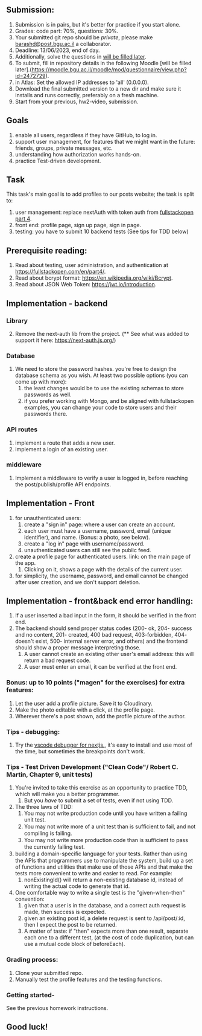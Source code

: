 ## Submission: 
1. Submission is in pairs, but it's better for practice if you start alone.
2. Grades: code part: 70%, questions: 30%.
3. Your submitted git repo should be *private*, please make barashd@post.bgu.ac.il a collaborator.
5. Deadline: 13/06/2023, end of day.
6. Additionally, solve the questions in [will be filled later](https://www.notexists.bgu.ac.il/).
7. To submit, fill in repository details in the following Moodle [will be filled later].(https://moodle.bgu.ac.il/moodle/mod/questionnaire/view.php?id=2472729).
8. in Atlas: Set the allowed IP addresses to 'all' (0.0.0.0).
9. Download the final submitted version to a new dir and make sure it installs and runs correctly, preferably on a fresh machine.
10. Start from your previous, hw2-video, submission.

## Goals
1. enable all users, regardless if they have GitHub, to log in.
2. support user management, for features that we might want in the future: friends, groups, private messages, etc.
3. understanding how authorization works hands-on.
4. practice Test-driven development.

## Task
This task's main goal is to add profiles to our posts website; the task is split to:
1. user management: replace nextAuth with token auth from [fullstackopen part 4](https://fullstackopen.com/en/part4/user_administration).
3. front end: profile page, sign up page, sign in page.
4. testing: you have to submit 10 backend tests (See tips for TDD below)

## Prerequisite reading:
1. Read about testing, user administration, and authentication at https://fullstackopen.com/en/part4/.
2. Read about bcrypt format: https://en.wikipedia.org/wiki/Bcrypt.
3. Read about JSON Web Token: https://jwt.io/introduction.

## Implementation - backend
### Library
2. Remove the next-auth lib from the project. (** See what was added to support it here: https://next-auth.js.org/)

### Database
1. We need to store the password hashes. you're free to design the database schema as you wish. At least two possible options (you can come up with more):
    1. the least changes would be to use the existing schemas to store passwords as well.
    2. if you prefer working with Mongo, and be aligned with fullstackopen examples, you can change your code to store users and their passwords there.
    
### API routes
1. implement a route that adds a new user.
2. implement a login of an existing user.

### middleware
1. Implement a middleware to verify a user is logged in, before reaching the post/publish/profile API endpoints.


## Implementation - Front
1. for unauthenticated users:
    1. create a "sign in" page: where a user can create an account.
    2. each user must have a username, password, email (unique identifier), and name. (Bonus: a photo, see below).
    3. create a  "log in" page with username/password.
    4. unauthenticated users can still see the public feed.
2. create a profile page for authenticated users. link: on the main page of the app.
    1. Clicking on it, shows a page with the details of the current user.
3. for simplicity, the username, password, and email cannot be changed after user creation, and we don't support deletion.

## Implementation - front&back end error handling:
1. If a user inserted a bad input in the form, it should be verified in the front end.
2. The backend should send proper status codes (200- ok, 204- success and no content, 201- created, 400 bad request, 403-forbidden, 404- doesn't exist, 500- internal server error, and others) and the frontend should show a proper message interpreting those.
    1. A user cannot create an existing other user's email address: this will return a bad request code.
    2. A user must enter an email, it can be verified at the front end.    

### Bonus: up to 10 points ("magen" for the exercises) for extra features:
1. Let the user add a profile picture. Save it to Cloudinary.
2. Make the photo editable with a click, at the profile page.
3. Wherever there's a post shown, add the profile picture of the author.

### Tips - debugging:
1. Try the [vscode debugger for nextjs.](https://nextjs.org/docs/pages/building-your-application/configuring/debugging), it's easy to install and use most of the time, but sometimes the breakpoints don't work.

### Tips - Test Driven Development ("Clean Code"/ Robert C. Martin, Chapter 9, unit tests)
1. You're invited to take this exercise as an opportunity to practice TDD, which will make you a better programmer.
    1. But you *have* to submit a set of tests, even if not using TDD.
2. The three laws of TDD:
    1. You may not write production code until you have written a failing unit test.
    2. You may not write more of a unit test than is sufﬁcient to fail, and not compiling is failing.
    3. You may not write more production code than is sufﬁcient to pass the currently failing test.
3. building a domain-speciﬁc language for your tests. Rather than using the APIs that programmers use to manipulate the system, build up a set of functions and utilities that make use of those APIs and that make the tests more convenient to write and easier to read. For example:
    1. nonExistingId() will return a non-existing database id, instead of writing the actual code to generate that id.
4. One comfortable way to write a single test is the "given-when-then" convention:
    1. given that a user is in the database, and a correct auth request is made, then success is expected.
    2. given an existing post id, a delete request is sent to /api/post/:id, then I expect the post to be returned.
    3. A matter of taste: if "then" expects more than one result, separate each one to a different test, (at the cost of code duplication, but can use a mutual code block of beforeEach).


### Grading process:
1. Clone your submitted repo. 
2. Manually test the profile features and the testing functions.

### Getting started- 
See the previous homework instructions.

## Good luck!



